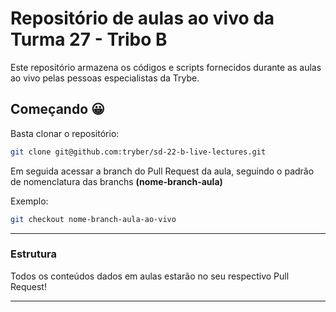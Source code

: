 # Repositório de aulas ao vivo da Turma 27 - Tribo B

Este repositório armazena os códigos e scripts fornecidos durante as aulas ao vivo pelas pessoas especialistas da Trybe.

## Começando 😀

Basta clonar o repositório:

```sh
git clone git@github.com:tryber/sd-22-b-live-lectures.git
```

Em seguida acessar a branch do Pull Request da aula, seguindo o padrão de nomenclatura das branchs **(nome-branch-aula)**

Exemplo:
```sh
git checkout nome-branch-aula-ao-vivo
```

---

### Estrutura

Todos os conteúdos dados em aulas estarão no seu respectivo Pull Request!

---
